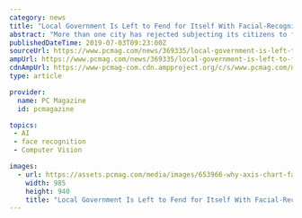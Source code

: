 ```yaml
---
category: news
title: "Local Government Is Left to Fend for Itself With Facial-Recognition Regulation"
abstract: "More than one city has rejected subjecting its citizens to facial-recognition technology. Somerville, MA just joined San Francisco in banning the use of such systems by local government. At the Somerville meeting regarding the ban, councilor Ben Ewen ..."
publishedDateTime: 2019-07-03T09:23:00Z
sourceUrl: https://www.pcmag.com/news/369335/local-government-is-left-to-fend-for-itself-with-facial-reco
ampUrl: https://www.pcmag.com/news/369335/local-government-is-left-to-fend-for-itself-with-facial-reco?amp=1
cdnAmpUrl: https://www-pcmag-com.cdn.ampproject.org/c/s/www.pcmag.com/news/369335/local-government-is-left-to-fend-for-itself-with-facial-reco?amp=1
type: article

provider:
  name: PC Magazine
  id: pcmagazine

topics:
 - AI
 - face recognition
 - Computer Vision

images:
  - url: https://assets.pcmag.com/media/images/653966-why-axis-chart-facial-recognition-bias.png?thumb=y&width=985&height=940
    width: 985
    height: 940
    title: "Local Government Is Left to Fend for Itself With Facial-Recognition Regulation"
---
```

